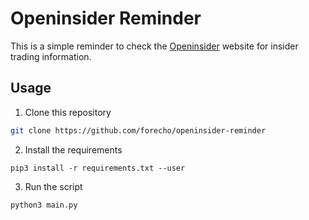 # Openinsider Reminder

This is a simple reminder to check the [Openinsider](http://openinsider.com/) website for insider trading information.

## Usage

1. Clone this repository

```bash
git clone https://github.com/forecho/openinsider-reminder
```

2. Install the requirements

```shell
pip3 install -r requirements.txt --user
```

3. Run the script

```shell
python3 main.py
```






